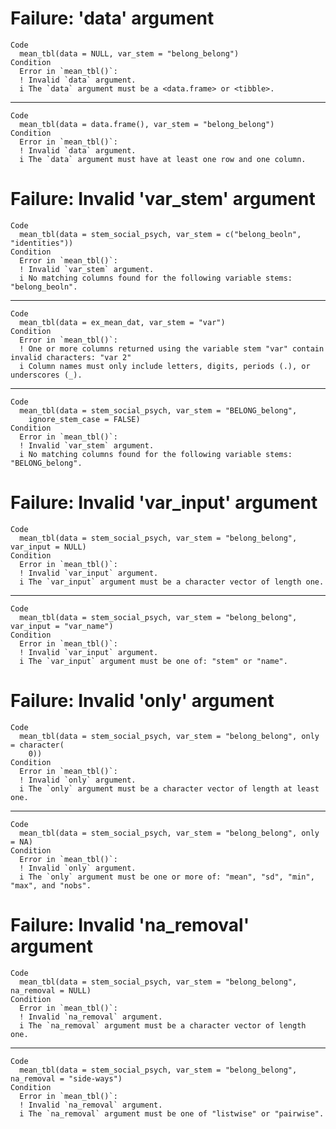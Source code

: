# Failure: 'data' argument

    Code
      mean_tbl(data = NULL, var_stem = "belong_belong")
    Condition
      Error in `mean_tbl()`:
      ! Invalid `data` argument.
      i The `data` argument must be a <data.frame> or <tibble>.

---

    Code
      mean_tbl(data = data.frame(), var_stem = "belong_belong")
    Condition
      Error in `mean_tbl()`:
      ! Invalid `data` argument.
      i The `data` argument must have at least one row and one column.

# Failure: Invalid 'var_stem' argument

    Code
      mean_tbl(data = stem_social_psych, var_stem = c("belong_beoln", "identities"))
    Condition
      Error in `mean_tbl()`:
      ! Invalid `var_stem` argument.
      i No matching columns found for the following variable stems: "belong_beoln".

---

    Code
      mean_tbl(data = ex_mean_dat, var_stem = "var")
    Condition
      Error in `mean_tbl()`:
      ! One or more columns returned using the variable stem "var" contain invalid characters: "var 2"
      i Column names must only include letters, digits, periods (.), or underscores (_).

---

    Code
      mean_tbl(data = stem_social_psych, var_stem = "BELONG_belong",
        ignore_stem_case = FALSE)
    Condition
      Error in `mean_tbl()`:
      ! Invalid `var_stem` argument.
      i No matching columns found for the following variable stems: "BELONG_belong".

# Failure: Invalid 'var_input' argument

    Code
      mean_tbl(data = stem_social_psych, var_stem = "belong_belong", var_input = NULL)
    Condition
      Error in `mean_tbl()`:
      ! Invalid `var_input` argument.
      i The `var_input` argument must be a character vector of length one.

---

    Code
      mean_tbl(data = stem_social_psych, var_stem = "belong_belong", var_input = "var_name")
    Condition
      Error in `mean_tbl()`:
      ! Invalid `var_input` argument.
      i The `var_input` argument must be one of: "stem" or "name".

# Failure: Invalid 'only' argument

    Code
      mean_tbl(data = stem_social_psych, var_stem = "belong_belong", only = character(
        0))
    Condition
      Error in `mean_tbl()`:
      ! Invalid `only` argument.
      i The `only` argument must be a character vector of length at least one.

---

    Code
      mean_tbl(data = stem_social_psych, var_stem = "belong_belong", only = NA)
    Condition
      Error in `mean_tbl()`:
      ! Invalid `only` argument.
      i The `only` argument must be one or more of: "mean", "sd", "min", "max", and "nobs".

# Failure: Invalid 'na_removal' argument

    Code
      mean_tbl(data = stem_social_psych, var_stem = "belong_belong", na_removal = NULL)
    Condition
      Error in `mean_tbl()`:
      ! Invalid `na_removal` argument.
      i The `na_removal` argument must be a character vector of length one.

---

    Code
      mean_tbl(data = stem_social_psych, var_stem = "belong_belong", na_removal = "side-ways")
    Condition
      Error in `mean_tbl()`:
      ! Invalid `na_removal` argument.
      i The `na_removal` argument must be one of "listwise" or "pairwise".

